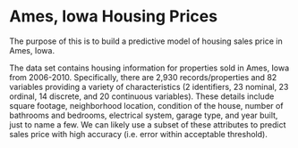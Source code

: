 # Ames, Iowa Housing Prices
The purpose of this is to build a predictive model of housing sales price in Ames, Iowa.

The data set contains housing information for properties sold in Ames, Iowa from 2006-2010. Specifically, there are 2,930 records/properties and 82 variables providing a variety of characteristics (2 identifiers, 23 nominal, 23 ordinal, 14 discrete, and 20 continuous variables). These details include square footage, neighborhood location, condition of the house, number of bathrooms and bedrooms, electrical system, garage type, and year built, just to name a few. We can likely use a subset of these attributes to predict sales price with high accuracy (i.e. error within acceptable threshold).
